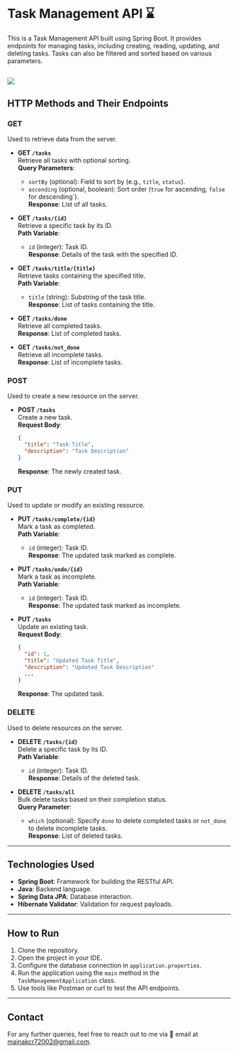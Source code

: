 
# Task Management API ⌛

This is a Task Management API built using Spring Boot. It provides endpoints for managing tasks, including creating, reading, updating, and deleting tasks. Tasks can also be filtered and sorted based on various parameters.

![](https://projectsly.com/images/task-management-system-screenshot-1.png?v=1691124479409199525)
---

## HTTP Methods and Their Endpoints

### **GET**

Used to retrieve data from the server.

- **GET `/tasks`**  
  Retrieve all tasks with optional sorting.  
  **Query Parameters**:  
  - `sortBy` (optional): Field to sort by (e.g., `title`, `status`).  
  - `ascending` (optional, boolean): Sort order (`true` for ascending, `false` for descending`).  
  **Response**: List of all tasks.

- **GET `/tasks/{id}`**  
  Retrieve a specific task by its ID.  
  **Path Variable**:  
  - `id` (integer): Task ID.  
  **Response**: Details of the task with the specified ID.

- **GET `/tasks/title/{title}`**  
  Retrieve tasks containing the specified title.  
  **Path Variable**:  
  - `title` (string): Substring of the task title.  
  **Response**: List of tasks containing the title.

- **GET `/tasks/done`**  
  Retrieve all completed tasks.  
  **Response**: List of completed tasks.

- **GET `/tasks/not_done`**  
  Retrieve all incomplete tasks.  
  **Response**: List of incomplete tasks.


### **POST**

Used to create a new resource on the server.

- **POST `/tasks`**  
  Create a new task.  
  **Request Body**:  
  ```json
  {
    "title": "Task Title",
    "description": "Task Description"
  }
  ```  
  **Response**: The newly created task.


### **PUT**

Used to update or modify an existing resource.

- **PUT `/tasks/complete/{id}`**  
  Mark a task as completed.  
  **Path Variable**:  
  - `id` (integer): Task ID.  
  **Response**: The updated task marked as complete.

- **PUT `/tasks/undo/{id}`**  
  Mark a task as incomplete.  
  **Path Variable**:  
  - `id` (integer): Task ID.  
  **Response**: The updated task marked as incomplete.

- **PUT `/tasks`**  
  Update an existing task.  
  **Request Body**:  
  ```json
  {
    "id": 1,
    "title": "Updated Task Title",
    "description": "Updated Task Description"
    ...
  }
  ```  
  **Response**: The updated task.


### **DELETE**

Used to delete resources on the server.

- **DELETE `/tasks/{id}`**  
  Delete a specific task by its ID.  
  **Path Variable**:  
  - `id` (integer): Task ID.  
  **Response**: Details of the deleted task.

- **DELETE `/tasks/all`**  
  Bulk delete tasks based on their completion status.  
  **Query Parameter**:  
  - `which` (optional): Specify `done` to delete completed tasks or `not_done` to delete incomplete tasks.  
  **Response**: List of deleted tasks.

---

## Technologies Used

- **Spring Boot**: Framework for building the RESTful API.
- **Java**: Backend language.
- **Spring Data JPA**: Database interaction.
- **Hibernate Validator**: Validation for request payloads.

---

## How to Run

1. Clone the repository.
2. Open the project in your IDE.
3. Configure the database connection in `application.properties`.
4. Run the application using the `main` method in the `TaskManagementApplication` class.
5. Use tools like Postman or curl to test the API endpoints.
---
## Contact
For any further queries, feel free to reach out to me via 📩 email at mainakcr72002@gmail.com.

